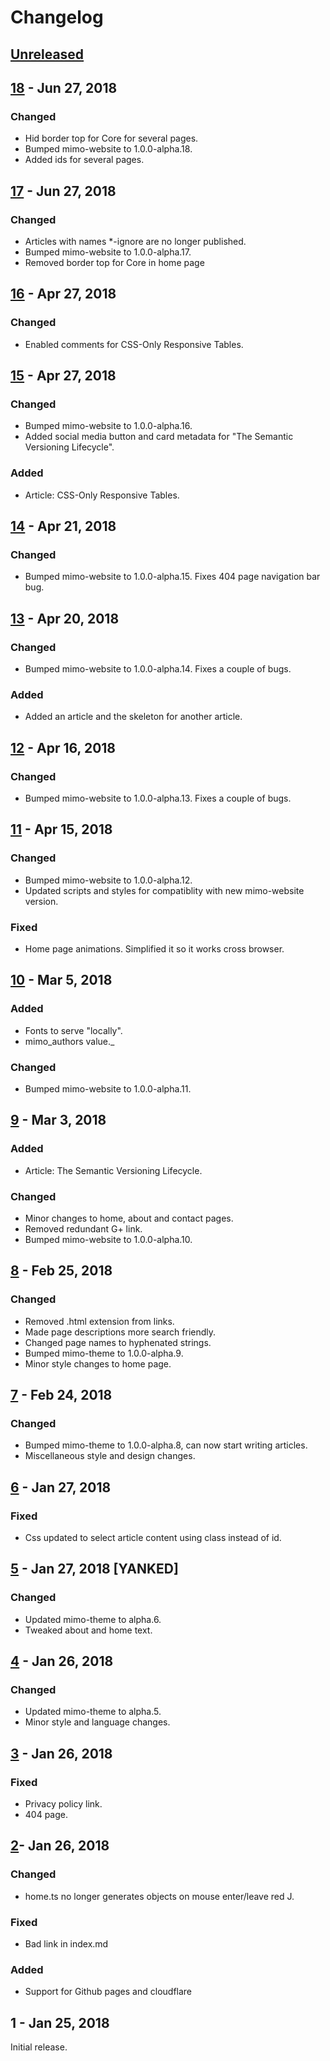 # Changelog
## [Unreleased](https://github.com/JeremyTCD/Blog/compare/18...HEAD)

## [18](https://github.com/JeremyTCD/Blog/compare/17...18) - Jun 27, 2018
### Changed
- Hid border top for Core for several pages.
- Bumped mimo-website to 1.0.0-alpha.18.
- Added ids for several pages.

## [17](https://github.com/JeremyTCD/Blog/compare/16...17) - Jun 27, 2018
### Changed
- Articles with names *-ignore are no longer published.
- Bumped mimo-website to 1.0.0-alpha.17.
- Removed border top for Core in home page

## [16](https://github.com/JeremyTCD/Blog/compare/15...16) - Apr 27, 2018
### Changed
- Enabled comments for CSS-Only Responsive Tables.

## [15](https://github.com/JeremyTCD/Blog/compare/14...15) - Apr 27, 2018
### Changed
- Bumped mimo-website to 1.0.0-alpha.16.
- Added social media button and card metadata for "The Semantic Versioning Lifecycle".
### Added
- Article: CSS-Only Responsive Tables.

## [14](https://github.com/JeremyTCD/Blog/compare/13...14) - Apr 21, 2018
### Changed
- Bumped mimo-website to 1.0.0-alpha.15. Fixes 404 page navigation bar bug.

## [13](https://github.com/JeremyTCD/Blog/compare/12...13) - Apr 20, 2018
### Changed
- Bumped mimo-website to 1.0.0-alpha.14. Fixes a couple of bugs.
### Added
- Added an article and the skeleton for another article.

## [12](https://github.com/JeremyTCD/Blog/compare/11...12) - Apr 16, 2018
### Changed
- Bumped mimo-website to 1.0.0-alpha.13. Fixes a couple of bugs.

## [11](https://github.com/JeremyTCD/Blog/compare/10...11) - Apr 15, 2018
### Changed
- Bumped mimo-website to 1.0.0-alpha.12.
- Updated scripts and styles for compatiblity with new mimo-website version.
### Fixed
- Home page animations. Simplified it so it works cross browser.

## [10](https://github.com/JeremyTCD/Blog/compare/9...10) - Mar 5, 2018
### Added
- Fonts to serve "locally".
- mimo_authors value._
### Changed
- Bumped mimo-website to 1.0.0-alpha.11.

## [9](https://github.com/JeremyTCD/Blog/compare/8...9) - Mar 3, 2018
### Added
- Article: The Semantic Versioning Lifecycle.
### Changed
- Minor changes to home, about and contact pages.
- Removed redundant G+ link.
- Bumped mimo-website to 1.0.0-alpha.10.

## [8](https://github.com/JeremyTCD/Blog/compare/7...8) - Feb 25, 2018
### Changed
- Removed .html extension from links.
- Made page descriptions more search friendly.
- Changed page names to hyphenated strings.
- Bumped mimo-theme to 1.0.0-alpha.9.
- Minor style changes to home page.

## [7](https://github.com/JeremyTCD/Blog/compare/6...7) - Feb 24, 2018
### Changed
- Bumped mimo-theme to 1.0.0-alpha.8, can now start writing articles.
- Miscellaneous style and design changes.

## [6](https://github.com/JeremyTCD/Blog/compare/5...6) - Jan 27, 2018
### Fixed
- Css updated to select article content using class instead of id.

## [5](https://github.com/JeremyTCD/Blog/compare/4...5) - Jan 27, 2018 [YANKED]
### Changed
- Updated mimo-theme to alpha.6.
- Tweaked about and home text.

## [4](https://github.com/JeremyTCD/Blog/compare/3...4) - Jan 26, 2018
### Changed
- Updated mimo-theme to alpha.5.
- Minor style and language changes.

## [3](https://github.com/JeremyTCD/Blog/compare/2...3) - Jan 26, 2018
### Fixed
- Privacy policy link.
- 404 page.

## [2](https://github.com/JeremyTCD/Blog/compare/1.0.0...2)- Jan 26, 2018
### Changed
- home.ts no longer generates objects on mouse enter/leave red J. 
### Fixed
- Bad link in index.md
### Added
- Support for Github pages and cloudflare

## 1 - Jan 25, 2018
Initial release.